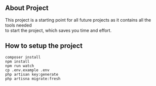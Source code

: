 ## About Project
This project is a starting point for all future projects as it contains all the tools needed <br/> to start the project, which saves you time and effort.

## How to setup the project
```
composer install
npm install
npm run watch
cp .env.example .env
php artisan key:generate
php artisna migrate:fresh
```
